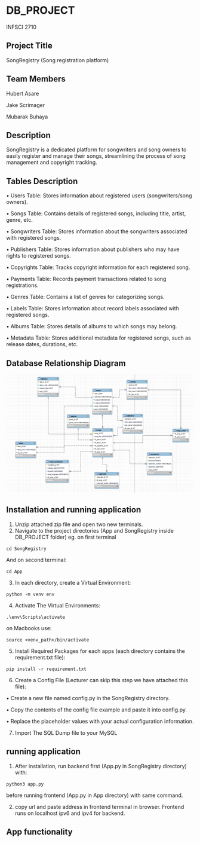 # DB_PROJECT

INFSCI 2710

## Project Title

SongRegistry (Song registration platform)

## Team Members

Hubert Asare

Jake Scrimager

Mubarak Buhaya

## Description

SongRegistry is a dedicated platform for songwriters and song owners to easily register and manage their songs, streamlining the process of song management and copyright tracking.

## Tables Description

• Users Table: Stores information about registered users (songwriters/song owners).

• Songs Table: Contains details of registered songs, including title, artist, genre, etc.

• Songwriters Table: Stores information about the songwriters associated with registered songs.

• Publishers Table: Stores information about publishers who may have rights to registered songs.

• Copyrights Table: Tracks copyright information for each registered song.

• Payments Table: Records payment transactions related to song registrations.

• Genres Table: Contains a list of genres for categorizing songs.

• Labels Table: Stores information about record labels associated with registered songs.

• Albums Table: Stores details of albums to which songs may belong.

• Metadata Table: Stores additional metadata for registered songs, such as release dates, durations, etc.

## Database Relationship Diagram

![Logo](https://github.com/MubarakBu/DB_PROJECT/blob/main/db_project.png?raw=true)

## Installation and running application

1. Unzip attached zip file and open two new terminals.
2. Navigate to the project directories (App and SongRegistry inside DB_PROJECT folder)
   eg. on first terminal

```
cd SongRegistry
```

And on second terminal:

```
cd App
```

3. In each directory, create a Virtual Environment:

```
python -m venv env
```

4. Activate The Virtual Environments:

```
.\env\Scripts\activate
```

on Macbooks use:

```
source <venv_path>/bin/activate
```

5. Install Required Packages for each apps (each directory contains the requirement.txt file):

```
pip install -r requirement.txt
```

6. Create a Config File (Lecturer can skip this step we have attached this file):

• Create a new file named config.py in the SongRegistry directory.

• Copy the contents of the config file example and paste it into config.py.

• Replace the placeholder values with your actual configuration information.

7. Import The SQL Dump file to your MySQL

## running application

1. After installation, run backend first (App.py in SongRegistry directory) with:

```
python3 app.py
```

before running frontend (App.py in App directory) with same command.

2. copy url and paste address in frontend terminal in browser. Frontend runs on localhost ipv6 and ipv4 for backend.

## App functionality
